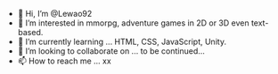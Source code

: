 - 👋 Hi, I’m @Lewao92
- 👀 I’m interested in mmorpg, adventure games in 2D or 3D even text-based.
- 🌱 I’m currently learning ... HTML, CSS, JavaScript, Unity.
- 💞️ I’m looking to collaborate on ... to be continued...
- 📫 How to reach me ... xx

<!---
Lewao92/Lewao92 is a ✨ special ✨ repository because its `README.md` (this file) appears on your GitHub profile.
You can click the Preview link to take a look at your changes.
--->
